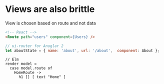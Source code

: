 # Views are also brittle

View is chosen based on route and not data

``` html
<!-- React -->
<Route path="users" component={Users} />
```

``` js
// ui-router for Anuglar 2
let aboutState = { name: 'about', url: '/about',  component: About };
```

```
// Elm
render model =
  case model.route of
    HomeRoute ->
      h1 [] [ text "Home" ]
```
